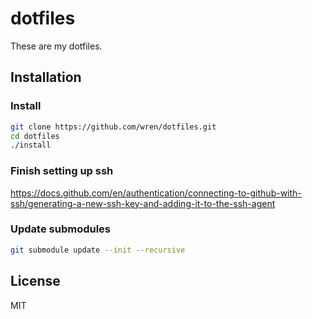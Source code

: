# dotfiles

These are my dotfiles.

## Installation

### Install
```bash
git clone https://github.com/wren/dotfiles.git
cd dotfiles
./install
```

### Finish setting up ssh

https://docs.github.com/en/authentication/connecting-to-github-with-ssh/generating-a-new-ssh-key-and-adding-it-to-the-ssh-agent

### Update submodules

```bash
git submodule update --init --recursive
```

## License

MIT